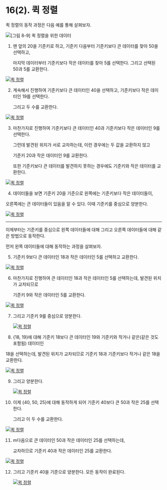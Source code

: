 # 16(2). 퀵 정렬

퀵 정렬의 동작 과정은 다음 예를 통해 살펴보자.

![[그림 8-9] 퀵 정렬을 위한 데이터](https://dbscthumb-phinf.pstatic.net/3523_000_1/20141020113635377_9H3WMM4G9.jpg/ka7_134_i1.jpg?type=w383_fst&wm=N)





1. 맨 앞의 20을 기준키로 하고, 기준키 다음부터 기준키보다 큰 데이터를 찾아 50을 선택하고, 

   마지막 데이터부터 기준키보다 작은 데이터를 찾아 5를 선택한다. 그리고 선택된 50과 5를 교환한다.

   

[![퀵 정렬](https://dbscthumb-phinf.pstatic.net/3523_000_1/20141020113635737_WCHFJ3TQP.jpg/ka7_134_i2.jpg?type=w431_fst&wm=N)](https://terms.naver.com/imageDetail.nhn?docId=2270444&imageUrl=https%3A%2F%2Fdbscthumb-phinf.pstatic.net%2F3523_000_1%2F20141020113635737_WCHFJ3TQP.jpg%2Fka7_134_i2.jpg%3Ftype%3Dm4500_4500_fst%26wm%3DN)







2. 계속해서 진행하여 기준키보다 큰 데이터인 40을 선택하고, 기준키보다 작은 데이터인 19를 선택한다. 

   그리고 두 수를 교환한다.

[![퀵 정렬](https://dbscthumb-phinf.pstatic.net/3523_000_1/20141020113636026_B5Z549GIU.jpg/ka7_134_i3.jpg?type=w431_fst&wm=N)](https://terms.naver.com/imageDetail.nhn?docId=2270444&imageUrl=https%3A%2F%2Fdbscthumb-phinf.pstatic.net%2F3523_000_1%2F20141020113636026_B5Z549GIU.jpg%2Fka7_134_i3.jpg%3Ftype%3Dm4500_4500_fst%26wm%3DN)







3. 마찬가지로 진행하여 기준키보다 큰 데이터인 40과 기준키보다 작은 데이터인 9를 선택한다. 

   그런데 발견된 위치가 서로 교차하는데, 이런 경우에는 두 값을 교환하지 않고 

   기준키 20과 작은 데이터인 9를 교환한다. 

   또한 기준키보다 큰 데이터를 발견하지 못하는 경우에도 기준키와 작은 데이터를 교환한다.



[![퀵 정렬](https://dbscthumb-phinf.pstatic.net/3523_000_1/20141020113636532_97EATQHMY.jpg/ka7_134_i4.jpg?type=w431_fst&wm=N)](https://terms.naver.com/imageDetail.nhn?docId=2270444&imageUrl=https%3A%2F%2Fdbscthumb-phinf.pstatic.net%2F3523_000_1%2F20141020113636532_97EATQHMY.jpg%2Fka7_134_i4.jpg%3Ftype%3Dm4500_4500_fst%26wm%3DN)







4.  데이터들을 보면 기준키 20을 기준으로 왼쪽에는 기준키보다 작은 데이터들이, 

   오른쪽에는 큰 데이터들이 있음을 알 수 있다. 이때 기준키를 중심으로 양분한다.

   [![퀵 정렬](https://dbscthumb-phinf.pstatic.net/3523_000_1/20141020113637175_T1UBP2DMX.jpg/ka7_134_i5.jpg?type=w406_fst&wm=N)](https://terms.naver.com/imageDetail.nhn?docId=2270444&imageUrl=https%3A%2F%2Fdbscthumb-phinf.pstatic.net%2F3523_000_1%2F20141020113637175_T1UBP2DMX.jpg%2Fka7_134_i5.jpg%3Ftype%3Dm4500_4500_fst%26wm%3DN)







-----------

이제부터는 기준키를 중심으로 왼쪽 데이터들에 대해 그리고 오른쪽 데이터들에 대해 같은 방법으로 동작한다. 

먼저 왼쪽 데이터들에 대해 동작하는 과정을 살펴보자.







5. 기준키 9보다 큰 데이터인 18과 작은 데이터인 5를 선택하고 교환한다.

[![퀵 정렬](https://dbscthumb-phinf.pstatic.net/3523_000_1/20141020113638267_ZP6RN3US0.jpg/ka7_134_i6.jpg?type=w431_fst&wm=N)](https://terms.naver.com/imageDetail.nhn?docId=2270444&imageUrl=https%3A%2F%2Fdbscthumb-phinf.pstatic.net%2F3523_000_1%2F20141020113638267_ZP6RN3US0.jpg%2Fka7_134_i6.jpg%3Ftype%3Dm4500_4500_fst%26wm%3DN)







6. 마찬가지로 진행하여 큰 데이터인 18과 작은 데이터인 5를 선택하는데, 발견된 위치가 교차되므로 

   기준키 9와 작은 데이터인 5를 교환한다.

[![퀵 정렬](https://dbscthumb-phinf.pstatic.net/3523_000_1/20141020113638539_UXLM1P3AD.jpg/ka7_134_i7.jpg?type=w431_fst&wm=N)](https://terms.naver.com/imageDetail.nhn?docId=2270444&imageUrl=https%3A%2F%2Fdbscthumb-phinf.pstatic.net%2F3523_000_1%2F20141020113638539_UXLM1P3AD.jpg%2Fka7_134_i7.jpg%3Ftype%3Dm4500_4500_fst%26wm%3DN)







7. 그리고 기준키 9를 중심으로 양분한다.

   

   [![퀵 정렬](https://dbscthumb-phinf.pstatic.net/3523_000_1/20141020113638758_JL39OXHXR.jpg/ka7_134_i8.jpg?type=w431_fst&wm=N)](https://terms.naver.com/imageDetail.nhn?docId=2270444&imageUrl=https%3A%2F%2Fdbscthumb-phinf.pstatic.net%2F3523_000_1%2F20141020113638758_JL39OXHXR.jpg%2Fka7_134_i8.jpg%3Ftype%3Dm4500_4500_fst%26wm%3DN)

   

   

8.  {18, 19}에 대해 기준키 18보다 큰 데이터인 19와 기준키와 작거나 같은(같은 것도 포함됨) 데이터인 

   18을 선택하는데, 발견된 위치가 교차되므로 기준키 18과 기준키보다 작거나 같은 18을 교환한다.

[![퀵 정렬](https://dbscthumb-phinf.pstatic.net/3523_000_1/20141020113639682_GRG4MPVP5.jpg/ka7_134_i9.jpg?type=w460_fst&wm=N)](https://terms.naver.com/imageDetail.nhn?docId=2270444&imageUrl=https%3A%2F%2Fdbscthumb-phinf.pstatic.net%2F3523_000_1%2F20141020113639682_GRG4MPVP5.jpg%2Fka7_134_i9.jpg%3Ftype%3Dm4500_4500_fst%26wm%3DN)





9. 그리고 양분한다.

   [![퀵 정렬](https://dbscthumb-phinf.pstatic.net/3523_000_1/20141020113640869_TM8P8P2HK.jpg/ka7_134_i10.jpg?type=w431_fst&wm=N)](https://terms.naver.com/imageDetail.nhn?docId=2270444&imageUrl=https%3A%2F%2Fdbscthumb-phinf.pstatic.net%2F3523_000_1%2F20141020113640869_TM8P8P2HK.jpg%2Fka7_134_i10.jpg%3Ftype%3Dm4500_4500_fst%26wm%3DN)





10. 이제 {40, 50, 25}에 대해 동작하게 되어 기준키 40보다 큰 50과 작은 25를 선택한다. 

    그리고 이 두 수를 교환한다.

[![퀵 정렬](https://dbscthumb-phinf.pstatic.net/3523_000_1/20141020113648899_DWLVJMJ61.jpg/ka7_134_i11.jpg?type=w492_fst&wm=N)](https://terms.naver.com/imageDetail.nhn?docId=2270444&imageUrl=https%3A%2F%2Fdbscthumb-phinf.pstatic.net%2F3523_000_1%2F20141020113648899_DWLVJMJ61.jpg%2Fka7_134_i11.jpg%3Ftype%3Dm4500_4500_fst%26wm%3DN)





11. m다음으로 큰 데이터인 50과 작은 데이터인 25를 선택하는데, 

    교차하므로 기준키 40과 작은 데이터인 25를 교환한다.

[![퀵 정렬](https://dbscthumb-phinf.pstatic.net/3523_000_1/20141020113649383_ZXT1GZFDF.jpg/ka7_134_i12.jpg?type=w460_fst&wm=N)](https://terms.naver.com/imageDetail.nhn?docId=2270444&imageUrl=https%3A%2F%2Fdbscthumb-phinf.pstatic.net%2F3523_000_1%2F20141020113649383_ZXT1GZFDF.jpg%2Fka7_134_i12.jpg%3Ftype%3Dm4500_4500_fst%26wm%3DN)







12. 그리고 기준키 40을 기준으로 양분한다. 모든 동작이 완료된다.

    [![퀵 정렬](https://dbscthumb-phinf.pstatic.net/3523_000_1/20150831114420916_9N7U4TVE2.jpg/ka7_134_i13.jpg?type=w431_fst&wm=N)](https://terms.naver.com/imageDetail.nhn?docId=2270444&imageUrl=https%3A%2F%2Fdbscthumb-phinf.pstatic.net%2F3523_000_1%2F20150831114420916_9N7U4TVE2.jpg%2Fka7_134_i13.jpg%3Ftype%3Dm4500_4500_fst%26wm%3DN)

